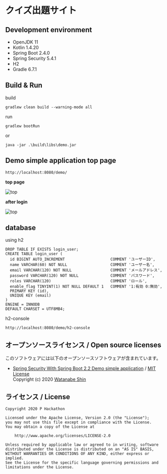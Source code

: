 # クイズ出題サイト

## Development environment

* OpenJDK 11
* Kotlin 1.4.20
* Spring Boot 2.4.0
* Spring Security 5.4.1
* H2
* Gradle 6.7.1

## Build & Run

build

```
gradlew clean build --warning-mode all
```

run

```
gradlew bootRun
```

or

```
java -jar .\build\libs\demo.jar
```

## Demo simple application top page

```
http://localhost:8080/demo/
```

**top page**

![top](https://raw.githubusercontent.com/rubytomato/demo-spring-security-simple/master/images/top.png)

**after login**

![top](https://raw.githubusercontent.com/rubytomato/demo-spring-security-simple/master/images/top_after_login.png)


## database

using h2

```
DROP TABLE IF EXISTS login_user;
CREATE TABLE login_user (
  id BIGINT AUTO_INCREMENT                    COMMENT 'ユーザーID',
  name VARCHAR(60) NOT NULL                   COMMENT 'ユーザー名',
  email VARCHAR(120) NOT NULL                 COMMENT 'メールアドレス',
  password VARCHAR(120) NOT NULL              COMMENT 'パスワード',
  roles VARCHAR(120)                          COMMENT 'ロール',
  enable_flag TINYINT(1) NOT NULL DEFAULT 1   COMMENT '1:有効 0:無効',
  PRIMARY KEY (id),
  UNIQUE KEY (email)
)
ENGINE = INNODB
DEFAULT CHARSET = UTF8MB4;
```

h2-console

```
http://localhost:8080/demo/h2-console
```

## オープンソースライセンス / Open source licenses

このソフトウェアには以下のオープンソースソフトウェアが含まれています。

* [Spring Security With Spring Boot 2.2 Demo simple application](https://github.com/rubytomato/demo-spring-security-simple) / [MIT License](https://github.com/rubytomato/demo-spring-security-simple/blob/master/LICENSE)  
  Copyright (c) 2020 [Watanabe Shin](https://github.com/rubytomato)

## ライセンス / License

    Copyright 2020 P Hackathon

    Licensed under the Apache License, Version 2.0 (the "License");
    you may not use this file except in compliance with the License.
    You may obtain a copy of the License at

        http://www.apache.org/licenses/LICENSE-2.0

    Unless required by applicable law or agreed to in writing, software
    distributed under the License is distributed on an "AS IS" BASIS,
    WITHOUT WARRANTIES OR CONDITIONS OF ANY KIND, either express or implied.
    See the License for the specific language governing permissions and
    limitations under the License.

